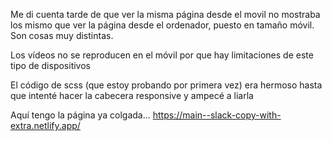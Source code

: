 Me di cuenta tarde de que ver la misma página desde el movil no mostraba los mismo que ver la página desde el ordenador, puesto en tamaño móvil. Son cosas muy distintas.

Los vídeos no se reproducen en el móvil por que hay limitaciones de este tipo de dispositivos

El código de scss (que estoy probando por primera vez) era hermoso hasta que intenté hacer la cabecera responsive y ampecé a liarla



Aquí tengo la página ya colgada...
https://main--slack-copy-with-extra.netlify.app/